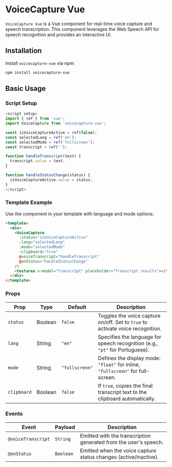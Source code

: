 # VoiceCapture Vue

`VoiceCapture Vue` is a Vue component for real-time voice capture and speech transcription. This component leverages the Web Speech API for speech recognition and provides an interactive UI.

## Installation

Install `voicecapture-vue` via npm:

```bash
npm install voicecapture-vue
```

## Basic Usage

### Script Setup

```javascript
<script setup>
import { ref } from 'vue';
import VoiceCapture from 'voicecapture-vue';

const isVoiceCaptureActive = ref(false);
const selectedLang = ref('en');
const selectedMode = ref('fullscreen');
const transcript = ref('');

function handleTranscript(text) {
  transcript.value = text;
}

function handleStatusChange(status) {
  isVoiceCaptureActive.value = status;
}
</script>
```

### Template Example

Use the component in your template with language and mode options:

```html
<template>
  <div>
    <VoiceCapture
      :status="isVoiceCaptureActive"
      :lang="selectedLang"
      :mode="selectedMode"
      :clipboard="true"
      @voiceTranscript="handleTranscript"
      @onStatus="handleStatusChange"
    />
    <textarea v-model="transcript" placeholder="Transcript results"></textarea>
  </div>
</template>
```

### Props

| Prop       | Type    | Default    | Description                                                                                  |
|------------|---------|------------|----------------------------------------------------------------------------------------------|
| `status`   | Boolean | `false`    | Toggles the voice capture on/off. Set to `true` to activate voice recognition.              |
| `lang`     | String  | `"en"`     | Specifies the language for speech recognition (e.g., `"pt"` for Portuguese).               |
| `mode`     | String  | `"fullscrenn"` | Defines the display mode: `"float"` for inline, `"fullscreen"` for full-screen.           |
| `clipboard`| Boolean | `false`      | If `true`, copies the final transcript text to the clipboard automatically.                 |

### Events

| Event              | Payload     | Description                                                                                     |
|--------------------|-------------|-------------------------------------------------------------------------------------------------|
| `@voiceTranscript` | `String`    | Emitted with the transcription generated from the user's speech.                              |
| `@onStatus`        | `Boolean`   | Emitted when the voice capture status changes (active/inactive).                             |
